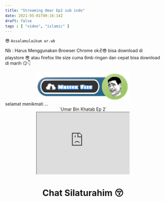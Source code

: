 ```yaml
---
title: "Streaming Omar Ep2 sub indo"
date: 2021-05-01T00:16:14Z
draft: false
tags : [ "video", "islamic" ]
---
```


😎 `Assalamulaikum wr.wb`

Nb : Harus Menggunakan Browser Chrome ok✌😎 bisa download di playstore 😎
atau firefox lite size cuma 6mb ringan dan cepat bisa download di marih 😏👇
<center><a href="https://semawur.com/0aiKP"><img width="300" src="/img-asset/Download.png"></a></center>
selamat menikmati ...
<center>`Umar Bin Khatab Ep 2`</center>
<center><iframe src="https://drive.google.com/file/d/1VvSO6tVy3Pe-4NzEAw_W5X70q09hfqFY/preview" width="300" height="200"></iframe></center>
<!--more-->
<html>
<h1 align="center">Chat Silaturahim 😚</h1>
<center><script type="text/javascript" src="https://yellbox.com/yellbox$
</html>
